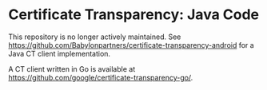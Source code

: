 # Certificate Transparency: Java Code

This repository is no longer actively maintained.
See https://github.com/Babylonpartners/certificate-transparency-android for a
Java CT client implementation.

A CT client written in Go is available at
https://github.com/google/certificate-transparency-go/.

